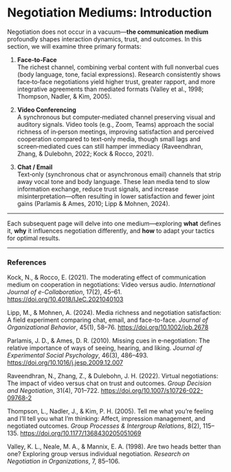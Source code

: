 # Negotiation Mediums: Introduction

Negotiation does not occur in a vacuum—**the communication medium** profoundly shapes interaction dynamics, trust, and outcomes. In this section, we will examine three primary formats:

1. **Face‑to‑Face**  
   The richest channel, combining verbal content with full nonverbal cues (body language, tone, facial expressions). Research consistently shows face‑to‑face negotiations yield higher trust, greater rapport, and more integrative agreements than mediated formats (Valley et al., 1998; Thompson, Nadler, & Kim, 2005).

2. **Video Conferencing**  
   A synchronous but computer‑mediated channel preserving visual and auditory signals. Video tools (e.g., Zoom, Teams) approach the social richness of in‑person meetings, improving satisfaction and perceived cooperation compared to text‑only media, though small lags and screen‑mediated cues can still hamper immediacy (Raveendhran, Zhang, & Dulebohn, 2022; Kock & Rocco, 2021).

3. **Chat / Email**  
   Text‑only (synchronous chat or asynchronous email) channels that strip away vocal tone and body language. These lean media tend to slow information exchange, reduce trust signals, and increase misinterpretation—often resulting in lower satisfaction and fewer joint gains (Parlamis & Ames, 2010; Lipp & Mohnen, 2024).

---

Each subsequent page will delve into one medium—exploring **what** defines it, **why** it influences negotiation differently, and **how** to adapt your tactics for optimal results.

---

### References

Kock, N., & Rocco, E. (2021). The moderating effect of communication medium on cooperation in negotiations: Video versus audio. *International Journal of e-Collaboration*, 17(2), 45–61. https://doi.org/10.4018/IJeC.2021040103

Lipp, M., & Mohnen, A. (2024). Media richness and negotiation satisfaction: A field experiment comparing chat, email, and face-to-face. *Journal of Organizational Behavior*, 45(1), 58–76. https://doi.org/10.1002/job.2678

Parlamis, J. D., & Ames, D. R. (2010). Missing cues in e‑negotiation: The relative importance of ways of seeing, hearing, and liking. *Journal of Experimental Social Psychology*, 46(3), 486–493. https://doi.org/10.1016/j.jesp.2009.12.007

Raveendhran, N., Zhang, Z., & Dulebohn, J. H. (2022). Virtual negotiations: The impact of video versus chat on trust and outcomes. *Group Decision and Negotiation*, 31(4), 701–722. https://doi.org/10.1007/s10726-022-09768-2

Thompson, L., Nadler, J., & Kim, P. H. (2005). Tell me what you’re feeling and I’ll tell you what I’m thinking: Affect, impression management, and negotiated outcomes. *Group Processes & Intergroup Relations*, 8(2), 115–135. https://doi.org/10.1177/1368430205051069

Valley, K. L., Neale, M. A., & Mannix, E. A. (1998). Are two heads better than one? Exploring group versus individual negotiation. *Research on Negotiation in Organizations*, 7, 85–106.  
